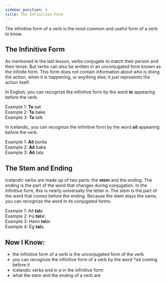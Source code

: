 ```yaml
---
sidebar_position: 4
title: The Infinitive Form
---
```


The infinitive form of a verb is the most common and useful form of a verb to know. 

## The Infinitive Form
As mentioned in the last lesson, verbs conjugate to match their person and their tense. But verbs can also be written in an unconjugated form known as the infinite form. This form does not contain information about who is doing the action, when it is happening, or anything else; it just represents the action itself.

In English, you can recognize the infinitive form by the word **to** appearing before the verb. 

Example 1: **To** eat \
Example 2: **To** bake  
Example 3: **To** talk 

In Icelandic, you can recognize the infinitive form by the word **að** appearing before the verb. 

Example 1: **Að** borða \
Example 2: **Að** baka \
Example 3: **Að** tala 

## The Stem and Ending

Icelandic verbs are made up of two parts: the **stem** and the *ending*. The ending is the part of the word that changes during conjugation. In the infinitive form, this is nearly universally the letter *a*. The stem is the part of the word that comes before the ending. Because the stem stays the same, you can recognize the word in its conjugated forms.

Example 1: Að **tal**a \
Example 2: Þú **tal**ar. \
Example 3: Hann **tal**ar. \
Example 4: Ég **tal**a. 

## Now I Know:
- the infinitive form of a verb is the unconjugated form of the verb
- you can recognize the infinitive form of a verb by the word **að* coming before it
- Icelandic verbs end in *a* in the infinitive form
- what the stem and the ending of a verb are
